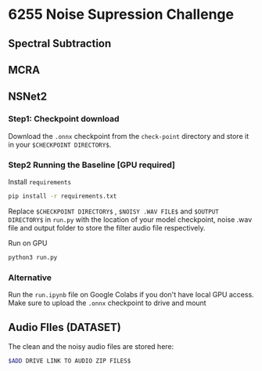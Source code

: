 # 6255 Noise Supression Challenge


## Spectral Subtraction 

## MCRA

## NSNet2

### Step1: Checkpoint download

Download the ``` .onnx ``` checkpoint from the ```check-point``` directory and store it in your ```$CHECKPOINT DIRECTORY$```.

### Step2 Running the Baseline [GPU required]

Install ```requirements```

```sh
pip install -r requirements.txt
```
Replace ```$CHECKPOINT DIRECTORY$``` , ```$NOISY .WAV FILE$``` and ```$OUTPUT DIRECTORY$``` in ```run.py``` with the location of your model checkpoint, noise .wav file and output folder to store the filter audio file respectively.

Run on GPU

```sh
python3 run.py
```

### Alternative 

Run the ``` run.ipynb ``` file on Google Colabs if you don't have local GPU access. Make sure to upload the ```.onnx``` checkpoint to drive and mount

## Audio FIles (DATASET)

The clean and the noisy audio files are stored here: 
```sh
$ADD DRIVE LINK TO AUDIO ZIP FILES$
```

